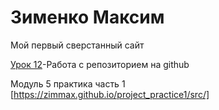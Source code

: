 # Зименко Максим
Мой первый сверстанный сайт

[Урок 12](https://zimmax.github.io/lesson_12/ "задание урок 12")-Работа с репозиторием на github  

Модуль 5 практика часть 1 [https://zimmax.github.io/project_practice1/src/]
